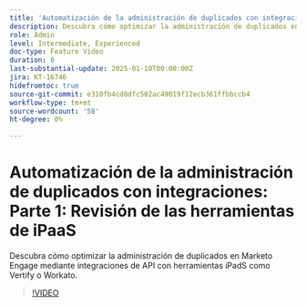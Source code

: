 ```yaml
---
title: 'Automatización de la administración de duplicados con integraciones: Parte 1: Revisión de las herramientas de iPaaS'
description: Descubra cómo optimizar la administración de duplicados en Marketo Engage mediante integraciones de API con herramientas iPadS como Vertify o Workato.
role: Admin
level: Intermediate, Experienced
doc-type: Feature Video
duration: 0
last-substantial-update: 2025-01-10T00:00:00Z
jira: KT-16746
hidefromtoc: true
source-git-commit: e310fb4cd8dfc502ac49019f12ecb361ffbbccb4
workflow-type: tm+mt
source-wordcount: '58'
ht-degree: 0%

---
```



# Automatización de la administración de duplicados con integraciones: Parte 1: Revisión de las herramientas de iPaaS

Descubra cómo optimizar la administración de duplicados en Marketo Engage mediante integraciones de API con herramientas iPadS como Vertify o Workato.

>[!VIDEO](https://video.tv.adobe.com/v/3441920/?learn=on&enablevpops&captions=spa)
